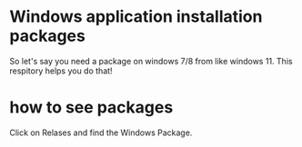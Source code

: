 # Windows application installation packages
So let's say you need a package on windows 7/8 from like windows 11. This respitory helps you do that!
# how to see packages
Click on Relases and find the Windows Package.
